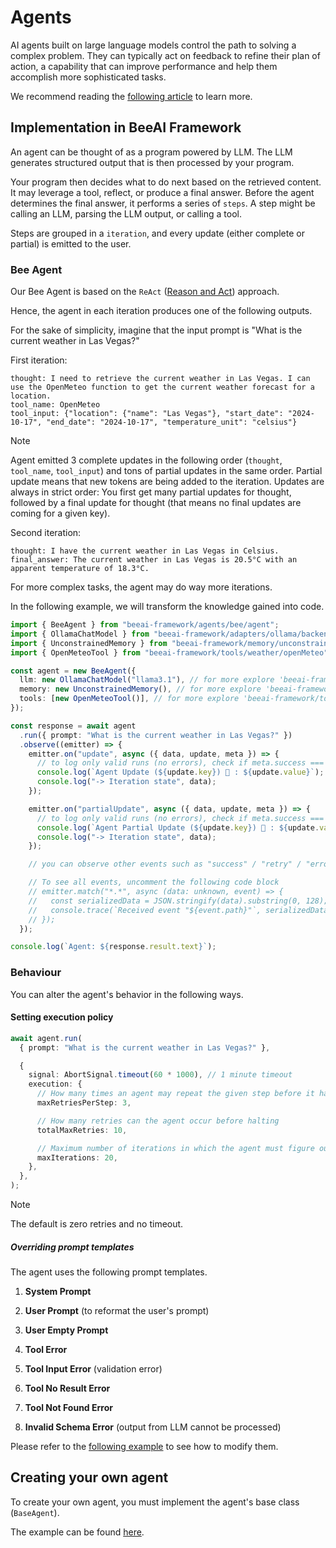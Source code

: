 # Agents

AI agents built on large language models control the path to solving a complex problem. They can typically act on feedback to refine their plan of action, a capability that can improve performance and help them accomplish more sophisticated tasks.

We recommend reading the [following article](https://research.ibm.com/blog/what-are-ai-agents-llm) to learn more.

## Implementation in BeeAI Framework

An agent can be thought of as a program powered by LLM. The LLM generates structured output that is then processed by your program.

Your program then decides what to do next based on the retrieved content. It may leverage a tool, reflect, or produce a final answer.
Before the agent determines the final answer, it performs a series of `steps`. A step might be calling an LLM, parsing the LLM output, or calling a tool.

Steps are grouped in a `iteration`, and every update (either complete or partial) is emitted to the user.

### Bee Agent

Our Bee Agent is based on the `ReAct` ([Reason and Act](https://arxiv.org/abs/2210.03629)) approach.

Hence, the agent in each iteration produces one of the following outputs.

For the sake of simplicity, imagine that the input prompt is "What is the current weather in Las Vegas?"

First iteration:

```
thought: I need to retrieve the current weather in Las Vegas. I can use the OpenMeteo function to get the current weather forecast for a location.
tool_name: OpenMeteo
tool_input: {"location": {"name": "Las Vegas"}, "start_date": "2024-10-17", "end_date": "2024-10-17", "temperature_unit": "celsius"}
```

> [!NOTE]
>
> Agent emitted 3 complete updates in the following order (`thought`, `tool_name`, `tool_input`) and tons of partial updates in the same order.
> Partial update means that new tokens are being added to the iteration. Updates are always in strict order: You first get many partial updates for thought, followed by a final update for thought (that means no final updates are coming for a given key).

Second iteration:

```
thought: I have the current weather in Las Vegas in Celsius.
final_answer: The current weather in Las Vegas is 20.5°C with an apparent temperature of 18.3°C.
```

For more complex tasks, the agent may do way more iterations.

In the following example, we will transform the knowledge gained into code.

```ts
import { BeeAgent } from "beeai-framework/agents/bee/agent";
import { OllamaChatModel } from "beeai-framework/adapters/ollama/backend/chat";
import { UnconstrainedMemory } from "beeai-framework/memory/unconstrainedMemory";
import { OpenMeteoTool } from "beeai-framework/tools/weather/openMeteo";

const agent = new BeeAgent({
  llm: new OllamaChatModel("llama3.1"), // for more explore 'beeai-framework/adapters'
  memory: new UnconstrainedMemory(), // for more explore 'beeai-framework/memory'
  tools: [new OpenMeteoTool()], // for more explore 'beeai-framework/tools'
});

const response = await agent
  .run({ prompt: "What is the current weather in Las Vegas?" })
  .observe((emitter) => {
    emitter.on("update", async ({ data, update, meta }) => {
      // to log only valid runs (no errors), check if meta.success === true
      console.log(`Agent Update (${update.key}) 🤖 : ${update.value}`);
      console.log("-> Iteration state", data);
    });

    emitter.on("partialUpdate", async ({ data, update, meta }) => {
      // to log only valid runs (no errors), check if meta.success === true
      console.log(`Agent Partial Update (${update.key}) 🤖 : ${update.value}`);
      console.log("-> Iteration state", data);
    });

    // you can observe other events such as "success" / "retry" / "error" / "toolStart" / "toolEnd", ...

    // To see all events, uncomment the following code block
    // emitter.match("*.*", async (data: unknown, event) => {
    //   const serializedData = JSON.stringify(data).substring(0, 128); // show only part of the event data
    //   console.trace(`Received event "${event.path}"`, serializedData);
    // });
  });

console.log(`Agent: ${response.result.text}`);
```

### Behaviour

You can alter the agent's behavior in the following ways.

#### Setting execution policy

```ts
await agent.run(
  { prompt: "What is the current weather in Las Vegas?" },

  {
    signal: AbortSignal.timeout(60 * 1000), // 1 minute timeout
    execution: {
      // How many times an agent may repeat the given step before it halts (tool call, llm call, ...)
      maxRetriesPerStep: 3,

      // How many retries can the agent occur before halting
      totalMaxRetries: 10,

      // Maximum number of iterations in which the agent must figure out the final answer
      maxIterations: 20,
    },
  },
);
```

> [!NOTE]
>
> The default is zero retries and no timeout.

##### Overriding prompt templates

The agent uses the following prompt templates.

1. **System Prompt**

2. **User Prompt** (to reformat the user's prompt)

3. **User Empty Prompt**

4. **Tool Error**

5. **Tool Input Error** (validation error)

6. **Tool No Result Error**

7. **Tool Not Found Error**

8. **Invalid Schema Error** (output from LLM cannot be processed)

Please refer to the [following example](/typescript/examples/agents/bee_advanced.ts) to see how to modify them.

## Creating your own agent

To create your own agent, you must implement the agent's base class (`BaseAgent`).

The example can be found [here](/typescript/examples/agents/custom_agent.ts).
